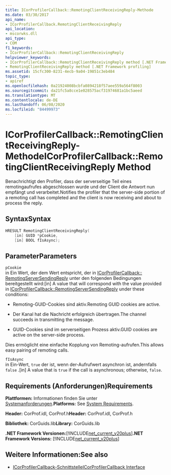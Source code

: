 ```yaml
---
title: ICorProfilerCallback::RemotingClientReceivingReply-Methode
ms.date: 03/30/2017
api_name:
- ICorProfilerCallback.RemotingClientReceivingReply
api_location:
- mscorwks.dll
api_type:
- COM
f1_keywords:
- ICorProfilerCallback::RemotingClientReceivingReply
helpviewer_keywords:
- ICorProfilerCallback::RemotingClientReceivingReply method [.NET Framework profiling]
- RemotingClientReceivingReply method [.NET Framework profiling]
ms.assetid: 15cfc300-8231-4ecb-9a04-19851c3eb484
topic_type:
- apiref
ms.openlocfilehash: 0a21924008bcbfa0894218f57aee559a564f8003
ms.sourcegitcommit: da21fc5a8cce1e028575acf31974681a1bc5aeed
ms.translationtype: MT
ms.contentlocale: de-DE
ms.lasthandoff: 06/08/2020
ms.locfileid: "84499973"
---
```

# <a name="icorprofilercallbackremotingclientreceivingreply-method"></a><span data-ttu-id="b9b40-102">ICorProfilerCallback::RemotingClientReceivingReply-Methode</span><span class="sxs-lookup"><span data-stu-id="b9b40-102">ICorProfilerCallback::RemotingClientReceivingReply Method</span></span>
<span data-ttu-id="b9b40-103">Benachrichtigt den Profiler, dass der serverseitige Teil eines remotingaufrufes abgeschlossen wurde und der Client die Antwort nun empfängt und verarbeitet.</span><span class="sxs-lookup"><span data-stu-id="b9b40-103">Notifies the profiler that the server-side portion of a remoting call has completed and the client is now receiving and about to process the reply.</span></span>  
  
## <a name="syntax"></a><span data-ttu-id="b9b40-104">Syntax</span><span class="sxs-lookup"><span data-stu-id="b9b40-104">Syntax</span></span>  
  
```cpp  
HRESULT RemotingClientReceivingReply(  
    [in] GUID *pCookie,  
    [in] BOOL fIsAsync);
```  
  
## <a name="parameters"></a><span data-ttu-id="b9b40-105">Parameter</span><span class="sxs-lookup"><span data-stu-id="b9b40-105">Parameters</span></span>  
 `pCookie`  
 <span data-ttu-id="b9b40-106">in Ein Wert, der dem Wert entspricht, der in [ICorProfilerCallback:: RemotingServerSendingReply](icorprofilercallback-remotingserversendingreply-method.md) unter den folgenden Bedingungen bereitgestellt wird:</span><span class="sxs-lookup"><span data-stu-id="b9b40-106">[in] A value that will correspond with the value provided in [ICorProfilerCallback::RemotingServerSendingReply](icorprofilercallback-remotingserversendingreply-method.md) under these conditions:</span></span>  
  
- <span data-ttu-id="b9b40-107">Remoting-GUID-Cookies sind aktiv.</span><span class="sxs-lookup"><span data-stu-id="b9b40-107">Remoting GUID cookies are active.</span></span>  
  
- <span data-ttu-id="b9b40-108">Der Kanal hat die Nachricht erfolgreich übertragen.</span><span class="sxs-lookup"><span data-stu-id="b9b40-108">The channel succeeds in transmitting the message.</span></span>  
  
- <span data-ttu-id="b9b40-109">GUID-Cookies sind im serverseitigen Prozess aktiv.</span><span class="sxs-lookup"><span data-stu-id="b9b40-109">GUID cookies are active on the server-side process.</span></span>  
  
 <span data-ttu-id="b9b40-110">Dies ermöglicht eine einfache Kopplung von Remoting-aufrufen.</span><span class="sxs-lookup"><span data-stu-id="b9b40-110">This allows easy pairing of remoting calls.</span></span>  
  
 `fIsAsync`  
 <span data-ttu-id="b9b40-111">in Ein-Wert, `true` der ist, wenn der-Aufrufwert asynchron ist, andernfalls `false` .</span><span class="sxs-lookup"><span data-stu-id="b9b40-111">[in] A value that is `true` if the call is asynchronous; otherwise, `false`.</span></span>  
  
## <a name="requirements"></a><span data-ttu-id="b9b40-112">Requirements (Anforderungen)</span><span class="sxs-lookup"><span data-stu-id="b9b40-112">Requirements</span></span>  
 <span data-ttu-id="b9b40-113">**Plattformen:** Informationen finden Sie unter [Systemanforderungen](../../get-started/system-requirements.md).</span><span class="sxs-lookup"><span data-stu-id="b9b40-113">**Platforms:** See [System Requirements](../../get-started/system-requirements.md).</span></span>  
  
 <span data-ttu-id="b9b40-114">**Header:** CorProf.idl, CorProf.h</span><span class="sxs-lookup"><span data-stu-id="b9b40-114">**Header:** CorProf.idl, CorProf.h</span></span>  
  
 <span data-ttu-id="b9b40-115">**Bibliothek:** CorGuids.lib</span><span class="sxs-lookup"><span data-stu-id="b9b40-115">**Library:** CorGuids.lib</span></span>  
  
 <span data-ttu-id="b9b40-116">**.NET Framework Versionen:**[!INCLUDE[net_current_v20plus](../../../../includes/net-current-v20plus-md.md)]</span><span class="sxs-lookup"><span data-stu-id="b9b40-116">**.NET Framework Versions:** [!INCLUDE[net_current_v20plus](../../../../includes/net-current-v20plus-md.md)]</span></span>  
  
## <a name="see-also"></a><span data-ttu-id="b9b40-117">Weitere Informationen:</span><span class="sxs-lookup"><span data-stu-id="b9b40-117">See also</span></span>

- [<span data-ttu-id="b9b40-118">ICorProfilerCallback-Schnittstelle</span><span class="sxs-lookup"><span data-stu-id="b9b40-118">ICorProfilerCallback Interface</span></span>](icorprofilercallback-interface.md)
